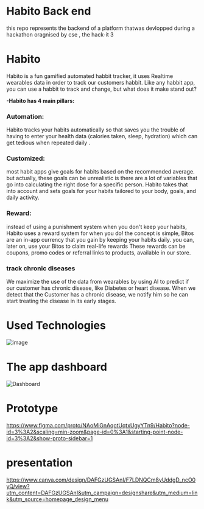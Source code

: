 # Habito Back end

this repo represents the backend of a platform thatwas devlopped during a hackathon oragnised by cse , the hack-it 3


# Habito

Habito is a fun gamified automated habbit tracker, it uses Realtime wearables data in order to
track our customers habbit.
Like any habbit app, you can use a habbit to track and change, but what does it make stand
out?

**-Habito has 4 main pillars:**
### Automation:
Habito tracks your habits automatically so that saves you the trouble of having to enter your
health data (calories taken, sleep, hydration) which can get tedious when repeated daily .



### Customized:
most habit apps give goals for habits based on the recommended average. but actually, these
goals can be unrealistic is there are a lot of variables that go into calculating the right dose for
a specific person. Habito takes that into account and sets goals for your habits tailored to your
body, goals, and daily activity.
### Reward:
instead of using a punishment system when you don't keep your habits, Habito uses a reward
system for when you do! the concept is simple, Bitos are an in-app currency that you gain by
keeping your habits daily. you can, later on, use your Bitos to claim real-life rewards These
rewards can be coupons, promo codes or referral links to products, available in our store.
### track chronic diseases
We maximize the use of the data from wearables by using AI to predict if our customer has
chronic disease, like Diabetes or heart disease. When we detect that the Customer has a
chronic disease, we notify him so he can start treating the disease in its early stages.


# Used Technologies
![image](https://user-images.githubusercontent.com/64961951/200198922-d2609711-aa12-4111-aa36-dff422d77f0a.png)


# The app dashboard
![Dashboard](https://user-images.githubusercontent.com/64961951/200198979-d9fd4e49-862e-4615-bef2-7139b4932a7d.png)


# Prototype

https://www.figma.com/proto/NAoMiGnAqotUqtxUgyYTn9/Habito?node-id=3%3A2&scaling=min-zoom&page-id=0%3A1&starting-point-node-id=3%3A2&show-proto-sidebar=1

# presentation

https://www.canva.com/design/DAFGzUGSAnI/F7LDNQCm8yUddgD_ncO0yQ/view?utm_content=DAFGzUGSAnI&utm_campaign=designshare&utm_medium=link&utm_source=homepage_design_menu
